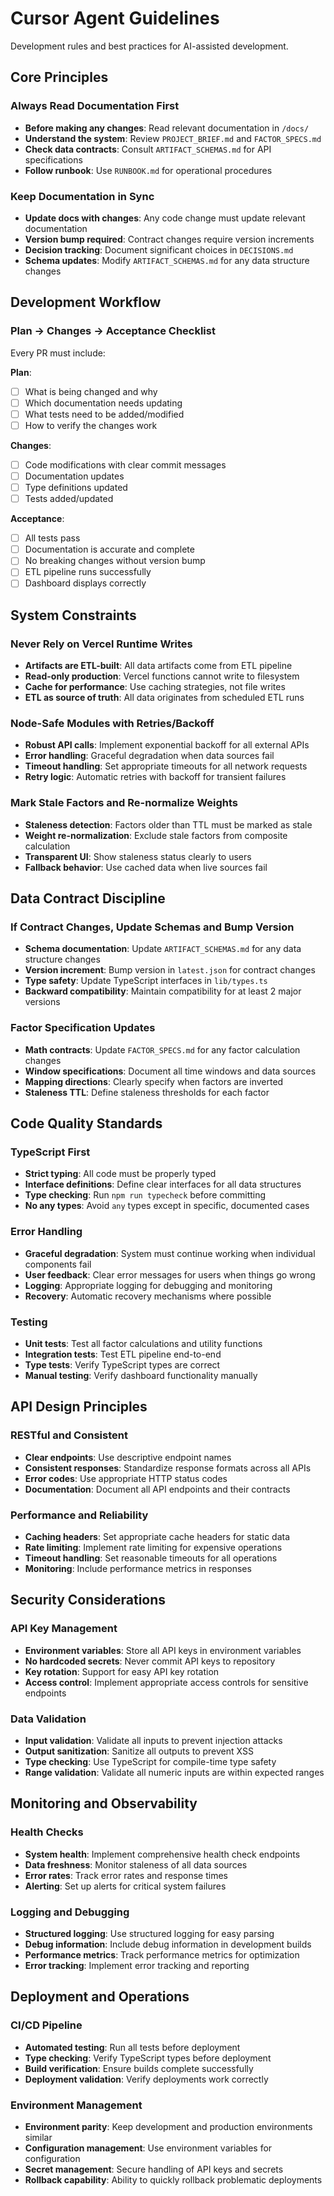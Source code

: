 # Cursor Agent Guidelines

Development rules and best practices for AI-assisted development.

## Core Principles

### Always Read Documentation First
- **Before making any changes**: Read relevant documentation in `/docs/`
- **Understand the system**: Review `PROJECT_BRIEF.md` and `FACTOR_SPECS.md`
- **Check data contracts**: Consult `ARTIFACT_SCHEMAS.md` for API specifications
- **Follow runbook**: Use `RUNBOOK.md` for operational procedures

### Keep Documentation in Sync
- **Update docs with changes**: Any code change must update relevant documentation
- **Version bump required**: Contract changes require version increments
- **Decision tracking**: Document significant choices in `DECISIONS.md`
- **Schema updates**: Modify `ARTIFACT_SCHEMAS.md` for any data structure changes

## Development Workflow

### Plan → Changes → Acceptance Checklist
Every PR must include:

**Plan**:
- [ ] What is being changed and why
- [ ] Which documentation needs updating
- [ ] What tests need to be added/modified
- [ ] How to verify the changes work

**Changes**:
- [ ] Code modifications with clear commit messages
- [ ] Documentation updates
- [ ] Type definitions updated
- [ ] Tests added/updated

**Acceptance**:
- [ ] All tests pass
- [ ] Documentation is accurate and complete
- [ ] No breaking changes without version bump
- [ ] ETL pipeline runs successfully
- [ ] Dashboard displays correctly

## System Constraints

### Never Rely on Vercel Runtime Writes
- **Artifacts are ETL-built**: All data artifacts come from ETL pipeline
- **Read-only production**: Vercel functions cannot write to filesystem
- **Cache for performance**: Use caching strategies, not file writes
- **ETL as source of truth**: All data originates from scheduled ETL runs

### Node-Safe Modules with Retries/Backoff
- **Robust API calls**: Implement exponential backoff for all external APIs
- **Error handling**: Graceful degradation when data sources fail
- **Timeout handling**: Set appropriate timeouts for all network requests
- **Retry logic**: Automatic retries with backoff for transient failures

### Mark Stale Factors and Re-normalize Weights
- **Staleness detection**: Factors older than TTL must be marked as stale
- **Weight re-normalization**: Exclude stale factors from composite calculation
- **Transparent UI**: Show staleness status clearly to users
- **Fallback behavior**: Use cached data when live sources fail

## Data Contract Discipline

### If Contract Changes, Update Schemas and Bump Version
- **Schema documentation**: Update `ARTIFACT_SCHEMAS.md` for any data structure changes
- **Version increment**: Bump version in `latest.json` for contract changes
- **Type safety**: Update TypeScript interfaces in `lib/types.ts`
- **Backward compatibility**: Maintain compatibility for at least 2 major versions

### Factor Specification Updates
- **Math contracts**: Update `FACTOR_SPECS.md` for any factor calculation changes
- **Window specifications**: Document all time windows and data sources
- **Mapping directions**: Clearly specify when factors are inverted
- **Staleness TTL**: Define staleness thresholds for each factor

## Code Quality Standards

### TypeScript First
- **Strict typing**: All code must be properly typed
- **Interface definitions**: Define clear interfaces for all data structures
- **Type checking**: Run `npm run typecheck` before committing
- **No any types**: Avoid `any` types except in specific, documented cases

### Error Handling
- **Graceful degradation**: System must continue working when individual components fail
- **User feedback**: Clear error messages for users when things go wrong
- **Logging**: Appropriate logging for debugging and monitoring
- **Recovery**: Automatic recovery mechanisms where possible

### Testing
- **Unit tests**: Test all factor calculations and utility functions
- **Integration tests**: Test ETL pipeline end-to-end
- **Type tests**: Verify TypeScript types are correct
- **Manual testing**: Verify dashboard functionality manually

## API Design Principles

### RESTful and Consistent
- **Clear endpoints**: Use descriptive endpoint names
- **Consistent responses**: Standardize response formats across all APIs
- **Error codes**: Use appropriate HTTP status codes
- **Documentation**: Document all API endpoints and their contracts

### Performance and Reliability
- **Caching headers**: Set appropriate cache headers for static data
- **Rate limiting**: Implement rate limiting for expensive operations
- **Timeout handling**: Set reasonable timeouts for all operations
- **Monitoring**: Include performance metrics in responses

## Security Considerations

### API Key Management
- **Environment variables**: Store all API keys in environment variables
- **No hardcoded secrets**: Never commit API keys to repository
- **Key rotation**: Support for easy API key rotation
- **Access control**: Implement appropriate access controls for sensitive endpoints

### Data Validation
- **Input validation**: Validate all inputs to prevent injection attacks
- **Output sanitization**: Sanitize all outputs to prevent XSS
- **Type checking**: Use TypeScript for compile-time type safety
- **Range validation**: Validate all numeric inputs are within expected ranges

## Monitoring and Observability

### Health Checks
- **System health**: Implement comprehensive health check endpoints
- **Data freshness**: Monitor staleness of all data sources
- **Error rates**: Track error rates and response times
- **Alerting**: Set up alerts for critical system failures

### Logging and Debugging
- **Structured logging**: Use structured logging for easy parsing
- **Debug information**: Include debug information in development builds
- **Performance metrics**: Track performance metrics for optimization
- **Error tracking**: Implement error tracking and reporting

## Deployment and Operations

### CI/CD Pipeline
- **Automated testing**: Run all tests before deployment
- **Type checking**: Verify TypeScript types before deployment
- **Build verification**: Ensure builds complete successfully
- **Deployment validation**: Verify deployments work correctly

### Environment Management
- **Environment parity**: Keep development and production environments similar
- **Configuration management**: Use environment variables for configuration
- **Secret management**: Secure handling of API keys and secrets
- **Rollback capability**: Ability to quickly rollback problematic deployments
